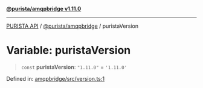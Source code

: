 [**@purista/amqpbridge v1.11.0**](../README.md)

***

[PURISTA API](../../../packages.md) / [@purista/amqpbridge](../README.md) / puristaVersion

# Variable: puristaVersion

> `const` **puristaVersion**: `"1.11.0"` = `'1.11.0'`

Defined in: [amqpbridge/src/version.ts:1](https://github.com/puristajs/purista/blob/master/packages/amqpbridge/src/version.ts#L1)
